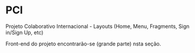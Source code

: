 # PCI
Projeto Colaborativo Internacional - Layouts (Home, Menu, Fragments, Sign in/Sign Up, etc)

Front-end do projeto encontrarão-se (grande parte) nsta seção.
